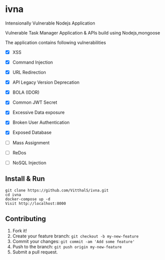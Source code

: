 # ivna
Intensionally Vulnerable Nodejs Application

Vulnerable Task Manager Application &amp; APIs build using Nodejs,mongoose

The application contains following vulnerabilities

- [x] XSS
- [x] Command Injection
- [x] URL Redirection
- [x] API Legacy Version Deprecation
- [x] BOLA (IDOR)
- [x] Common JWT Secret
- [x] Excessive Data exposure
- [x] Broken User Authentication
- [x] Exposed Database
- [ ] Mass Assignment
- [ ] ReDos
- [ ] NoSQL Injection


## Install & Run

    git clone https://github.com/VitthalS/ivna.git
    cd ivna
    docker-compose up -d
    Visit http://localhost:8000



## Contributing

1. Fork it!
2. Create your feature branch: `git checkout -b my-new-feature`
3. Commit your changes: `git commit -am 'Add some feature'`
4. Push to the branch: `git push origin my-new-feature`
5. Submit a pull request.

